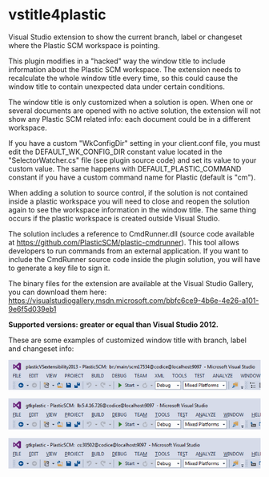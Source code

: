 # vstitle4plastic

Visual Studio extension to show the current branch, label or changeset where the Plastic SCM workspace is pointing.

This plugin modifies in a "hacked" way the window title to include information about the Plastic SCM workspace. The extension needs to recalculate the whole window title every time, so this could cause the window title to contain unexpected data under certain conditions.

The window title is only customized when a solution is open. When one or several documents are opened with no active solution, the extension will not show any Plastic SCM related info: each document could be in a different workspace.

If you have a custom "WkConfigDir" setting in your client.conf file, you must edit the DEFAULT_WK_CONFIG_DIR constant value located in the "SelectorWatcher.cs" file (see plugin source code) and set its value to your custom value. The same happens with DEFAULT_PLASTIC_COMMAND constant if you have a custom command name for Plastic (default is "cm").

When adding a solution to source control, if the solution is not contained inside a plastic workspace you will need to close and reopen the solution again to see the workspace information in the window title. The same thing occurs if the plastic workspace is created outside Visual Studio.

The solution includes a reference to CmdRunner.dll (source code available at https://github.com/PlasticSCM/plastic-cmdrunner). This tool allows developers to run commands from an external application. If you want to include the CmdRunner source code inside the plugin solution, you will have to generate a key file to sign it. 

The binary files for the extension are available at the Visual Studio Gallery, you can download them here: https://visualstudiogallery.msdn.microsoft.com/bbfc6ce9-4b6e-4e26-a101-9e6f5d039eb1

**Supported versions: greater or equal than Visual Studio 2012.**

These are some examples of customized window title with branch, label and changeset info:

![Window title with branch info](screenshots/branchTitle.png)

![Window title with label info](screenshots/labelTitle.png)

![Window title with changeset info](screenshots/changesetTitle.png)


